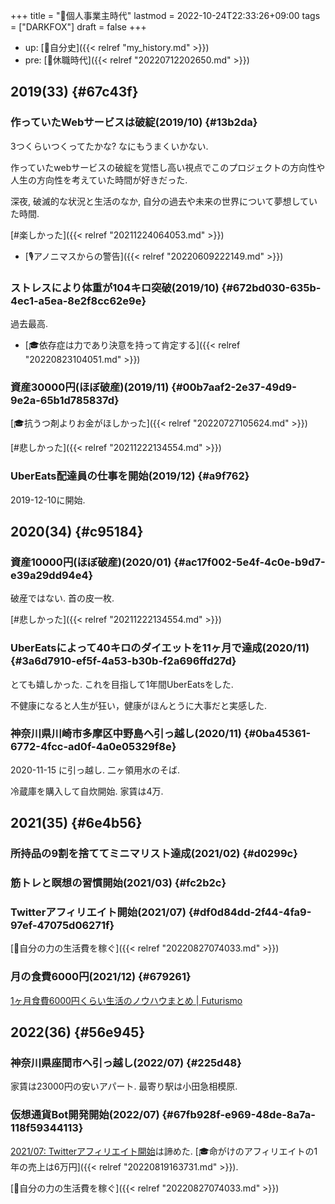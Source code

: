 +++
title = "🦊個人事業主時代"
lastmod = 2022-10-24T22:33:26+09:00
tags = ["DARKFOX"]
draft = false
+++

-   up: [🦊自分史]({{< relref "my_history.md" >}})
-   pre: [🦊休職時代]({{< relref "20220712202650.md" >}})


## 2019(33) {#67c43f}


### 作っていたWebサービスは破綻(2019/10) {#13b2da}

3つくらいつくってたかな? なにもうまくいかない.

作っていたwebサービスの破綻を覚悟し高い視点でこのプロジェクトの方向性や人生の方向性を考えていた時間が好きだった.

深夜, 破滅的な状況と生活のなか, 自分の過去や未来の世界について夢想していた時間.

[#楽しかった]({{< relref "20211224064053.md" >}})

-   [🎙アノニマスからの警告]({{< relref "20220609222149.md" >}})


### ストレスにより体重が104キロ突破(2019/10) {#672bd030-635b-4ec1-a5ea-8e2f8cc62e9e}

過去最高.

-   [🎓依存症は力であり決意を持って肯定する]({{< relref "20220823104051.md" >}})


### 資産30000円(ほぼ破産)(2019/11) {#00b7aaf2-2e37-49d9-9e2a-65b1d785837d}

[🎓抗うつ剤よりお金がほしかった]({{< relref "20220727105624.md" >}})

[#悲しかった]({{< relref "20211222134554.md" >}})


### UberEats配達員の仕事を開始(2019/12) {#a9f762}

2019-12-10に開始.


## 2020(34) {#c95184}


### 資産10000円(ほぼ破産)(2020/01) {#ac17f002-5e4f-4c0e-b9d7-e39a29dd94e4}

破産ではない. 首の皮一枚.

[#悲しかった]({{< relref "20211222134554.md" >}})


### UberEatsによって40キロのダイエットを11ヶ月で達成(2020/11) {#3a6d7910-ef5f-4a53-b30b-f2a696ffd27d}

とても嬉しかった. これを目指して1年間UberEatsをした.

不健康になると人生が狂い，健康がほんとうに大事だと実感した.


### 神奈川県川崎市多摩区中野島へ引っ越し(2020/11) {#0ba45361-6772-4fcc-ad0f-4a0e05329f8e}

2020-11-15 に引っ越し. 二ヶ領用水のそば.

冷蔵庫を購入して自炊開始. 家賃は4万.


## 2021(35) {#6e4b56}


### 所持品の9割を捨ててミニマリスト達成(2021/02) {#d0299c}


### 筋トレと瞑想の習慣開始(2021/03) {#fc2b2c}


### Twitterアフィリエイト開始(2021/07) {#df0d84dd-2f44-4fa9-97ef-47075d06271f}

[🚀自分の力の生活費を稼ぐ]({{< relref "20220827074033.md" >}})


### 月の食費6000円(2021/12) {#679261}

[1ヶ月食費6000円くらい生活のノウハウまとめ | Futurismo](https://futurismo.biz/how-to-survive-eating-under-10000/)


## 2022(36) {#56e945}


### 神奈川県座間市へ引っ越し(2022/07) {#225d48}

家賃は23000円の安いアパート. 最寄り駅は小田急相模原.


### 仮想通貨Bot開発開始(2022/07) {#67fb928f-e969-48de-8a7a-118f59344113}

[2021/07: Twitterアフィリエイト開始](#df0d84dd-2f44-4fa9-97ef-47075d06271f)は諦めた. [🎓命がけのアフィリエイトの1年の売上は6万円]({{< relref "20220819163731.md" >}}).

[🚀自分の力の生活費を稼ぐ]({{< relref "20220827074033.md" >}})
